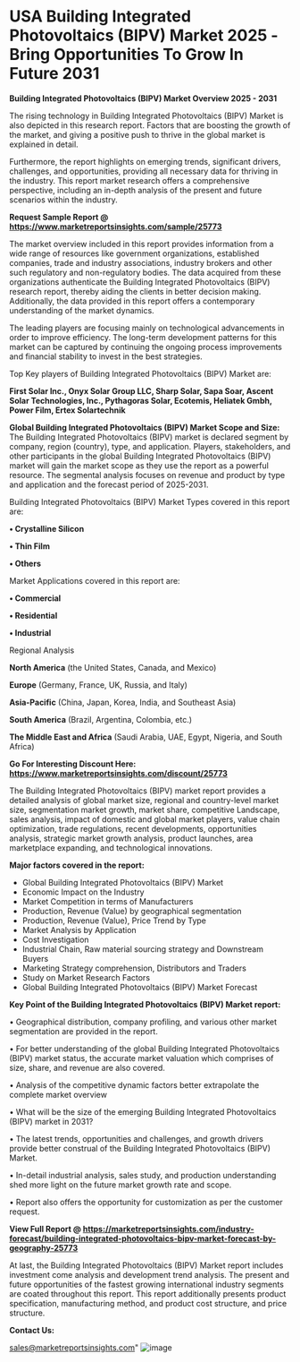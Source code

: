 # USA Building Integrated Photovoltaics (BIPV) Market 2025 -Bring Opportunities To Grow In Future 2031

<Strong> Building Integrated Photovoltaics (BIPV) Market Overview 2025 - 2031</strong>

The rising technology in Building Integrated Photovoltaics (BIPV) Market is also depicted in this research report. Factors that are boosting the growth of the market, and giving a positive push to thrive in the global market is explained in detail.

Furthermore, the report highlights on emerging trends, significant drivers, challenges, and opportunities, providing all necessary data for thriving in the industry. This report market research offers a comprehensive perspective, including an in-depth analysis of the present and future scenarios within the industry.

<strong>Request Sample Report @ <a href=https://www.marketreportsinsights.com/sample/25773>https://www.marketreportsinsights.com/sample/25773</a></strong>

The market overview included in this report provides information from a wide range of resources like government organizations, established companies, trade and industry associations, industry brokers and other such regulatory and non-regulatory bodies. The data acquired from these organizations authenticate the Building Integrated Photovoltaics (BIPV) research report, thereby aiding the clients in better decision making. Additionally, the data provided in this report offers a contemporary understanding of the market dynamics.

The leading players are focusing mainly on technological advancements in order to improve efficiency. The long-term development patterns for this market can be captured by continuing the ongoing process improvements and financial stability to invest in the best strategies.

Top Key players of Building Integrated Photovoltaics (BIPV) Market are:

<strong>First Solar Inc., Onyx Solar Group LLC, Sharp Solar, Sapa Soar, Ascent Solar Technologies, Inc., Pythagoras Solar, Ecotemis, Heliatek Gmbh, Power Film, Ertex Solartechnik</strong>

<strong><b>Global Building Integrated Photovoltaics (BIPV) Market Scope and Size:</b></strong>
The Building Integrated Photovoltaics (BIPV) market is declared segment by company, region (country), type, and application. Players, stakeholders, and other participants in the global Building Integrated Photovoltaics (BIPV) market will gain the market scope as they use the report as a powerful resource. The segmental analysis focuses on revenue and product by type and application and the forecast period of 2025-2031.

Building Integrated Photovoltaics (BIPV) Market Types covered in this report are:

<strong>• Crystalline Silicon

• Thin Film

• Others</strong>

Market Applications covered in this report are:

<strong>• Commercial

• Residential

• Industrial</strong> 

Regional Analysis

<strong>North America</strong> (the United States, Canada, and Mexico)

<strong>Europe</strong> (Germany, France, UK, Russia, and Italy)

<strong>Asia-Pacific</strong> (China, Japan, Korea, India, and Southeast Asia)

<strong>South America</strong> (Brazil, Argentina, Colombia, etc.)

<strong>The Middle East and Africa</strong> (Saudi Arabia, UAE, Egypt, Nigeria, and South Africa)

<strong>Go For Interesting Discount Here: <a href=https://www.marketreportsinsights.com/discount/25773>https://www.marketreportsinsights.com/discount/25773</a></strong>

The Building Integrated Photovoltaics (BIPV) market report provides a detailed analysis of global market size, regional and country-level market size, segmentation market growth, market share, competitive Landscape, sales analysis, impact of domestic and global market players, value chain optimization, trade regulations, recent developments, opportunities analysis, strategic market growth analysis, product launches, area marketplace expanding, and technological innovations.

<strong><b>Major factors covered in the report:</b></strong>
<ul>
  <li>Global Building Integrated Photovoltaics (BIPV) Market </li>
  <li>Economic Impact on the Industry</li>
  <li>Market Competition in terms of Manufacturers</li>
  <li>Production, Revenue (Value) by geographical segmentation</li>
  <li>Production, Revenue (Value), Price Trend by Type</li>
  <li>Market Analysis by Application</li>
  <li>Cost Investigation</li>
  <li>Industrial Chain, Raw material sourcing strategy and Downstream Buyers</li>
  <li>Marketing Strategy comprehension, Distributors and Traders</li>
  <li>Study on Market Research Factors</li>
  <li>Global Building Integrated Photovoltaics (BIPV) Market Forecast</li>
</ul>

<strong><b>Key Point of the Building Integrated Photovoltaics (BIPV) Market report:</b></strong>

• Geographical distribution, company profiling, and various other market segmentation are provided in the report.

• For better understanding of the global Building Integrated Photovoltaics (BIPV) market status, the accurate market valuation which comprises of size, share, and revenue are also covered.

• Analysis of the competitive dynamic factors better extrapolate the complete market overview

• What will be the size of the emerging Building Integrated Photovoltaics (BIPV) market in 2031?

• The latest trends, opportunities and challenges, and growth drivers provide better construal of the Building Integrated Photovoltaics (BIPV) Market.

• In-detail industrial analysis, sales study, and production understanding shed more light on the future market growth rate and scope.

• Report also offers the opportunity for customization as per the customer request.

<strong><b>View Full Report @ <a href=https://marketreportsinsights.com/industry-forecast/building-integrated-photovoltaics-bipv-market-forecast-by-geography-25773>https://marketreportsinsights.com/industry-forecast/building-integrated-photovoltaics-bipv-market-forecast-by-geography-25773</a></b></strong>


At last, the Building Integrated Photovoltaics (BIPV) Market report includes investment come analysis and development trend analysis. The present and future opportunities of the fastest growing international industry segments are coated throughout this report. This report additionally presents product specification, manufacturing method, and product cost structure, and price structure.

<strong>Contact Us:</strong>

sales@marketreportsinsights.com"
![image](https://github.com/user-attachments/assets/87718614-c9fd-4a09-9a29-035ed595f31a)
